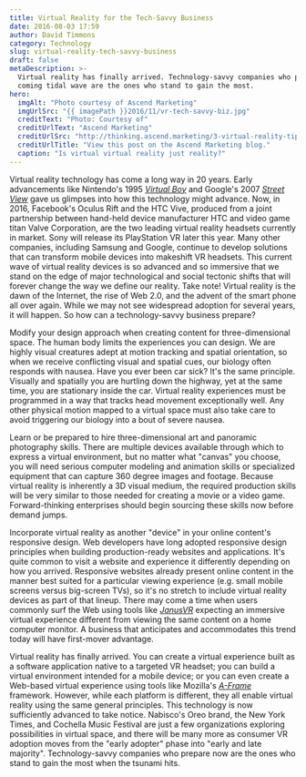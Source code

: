 ```yaml
---
title: Virtual Reality for the Tech-Savvy Business
date: 2016-08-03 17:59
author: David Timmons
category: Technology
slug: virtual-reality-tech-savvy-business
draft: false
metaDescription: >-
  Virtual reality has finally arrived. Technology-savvy companies who prepare now for the
  coming tidal wave are the ones who stand to gain the most.
hero:
  imgAlt: "Photo courtesy of Ascend Marketing"
  imgUrlSrc: "{{ imagePath }}2016/11/vr-tech-savvy-biz.jpg"
  creditText: "Photo: Courtesy of"
  creditUrlText: "Ascend Marketing"
  creditUrlSrc: "http://thinking.ascend.marketing/3-virtual-reality-tips-for-the-tech-savvy-business"
  creditUrlTitle: "View this post on the Ascend Marketing blog."
  caption: "Is virtual virtual reality just reality?"
---
```


Virtual reality technology has come a long way in 20 years. Early
advancements like Nintendo's 1995 *[Virtual Boy][3]* and Google's
2007 *[Street View][4]* gave us glimpses into how this technology
might advance. Now, in 2016, Facebook's Oculus Rift and the HTC Vive,
produced from a joint partnership between hand-held device manufacturer
HTC and video game titan Valve Corporation, are the two leading virtual
reality headsets currently in market. Sony will release its PlayStation
VR later this year. Many other companies, including Samsung and Google,
continue to develop solutions that can transform mobile devices into
makeshift VR headsets. This current wave of virtual reality devices is
so advanced and so immersive that we stand on the edge of major
technological and social tectonic shifts that will forever change the
way we define our reality. Take note! Virtual reality is the dawn of the
Internet, the rise of Web 2.0, and the advent of the smart phone all over
again. While we may not see widespread adoption for several years, it will
happen. So how can a technology-savvy business prepare?

Modify your design approach when creating content for three-dimensional
space. The human body limits the experiences you can design. We are
highly visual creatures adept at motion tracking and spatial
orientation, so when we receive conflicting visual and spatial cues, our
biology often responds with nausea. Have you ever been car sick? It's
the same principle. Visually and spatially you are hurtling down the
highway, yet at the same time, you are stationary inside the car.
Virtual reality experiences must be programmed in a way that tracks head
movement exceptionally well. Any other physical motion mapped to a
virtual space must also take care to avoid triggering our biology into a
bout of severe nausea.

Learn or be prepared to hire three-dimensional art and panoramic
photography skills. There are multiple devices available through which
to express a virtual environment, but no matter what "canvas" you
choose, you will need serious computer modeling and animation skills or
specialized equipment that can capture 360 degree images and footage.
Because virtual reality is inherently a 3D visual medium, the required
production skills will be very similar to those needed for creating a
movie or a video game. Forward-thinking enterprises should begin
sourcing these skills now before demand jumps.

Incorporate virtual reality as another "device" in your online content's
responsive design. Web developers have long adopted responsive design
principles when building production-ready websites and applications.
It's quite common to visit a website and experience it differently
depending on how you arrived. Responsive websites already present online
content in the manner best suited for a particular viewing experience
(e.g. small mobile screens versus big-screen TVs), so it's no stretch to
include virtual reality devices as part of that lineup. There may come a
time when users commonly surf the Web using tools like *[JanusVR][]*
expecting an immersive virtual experience different from viewing the same
content on a home computer monitor. A business that anticipates and
accommodates this trend today will have first-mover advantage.

Virtual reality has finally arrived. You can create a virtual experience
built as a software application native to a targeted VR headset; you can
build a virtual environment intended for a mobile device; or you can
even create a Web-based virtual experience using tools like Mozilla's
*[A-Frame][]* framework. However, while each platform
is different, they all enable virtual reality using the same general
principles. This technology is now sufficiently advanced to take notice.
Nabisco's Oreo brand, the New York Times, and Cochella Music Festival
are just a few organizations exploring possibilities in virtual space,
and there will be many more as consumer VR adoption moves from the
"early adopter" phase into "early and late majority". Technology-savvy
companies who prepare now are the ones who stand to gain the most when
the tsunami hits.


[3]: http://www.fastcompany.com/3050016/unraveling-the-enigma-of-nintendos-virtual-boy-20-years-later
  "Visit www.fastcompany.com."

[4]: http://www.computerhistory.org/atchm/going-places-a-history-of-google-maps-with-street-view/
  "Visit www.computerhistory.org."

[A-Frame]: https://aframe.io/
  "Click here to visit the official A-Frame website."

[JanusVR]: http://www.janusvr.com/
  "Click here to visit the official JanusVR website."
